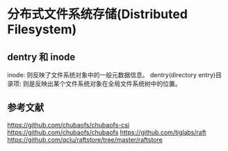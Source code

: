 

# 分布式文件系统存储(Distributed Filesystem)








## dentry 和 inode
inode: 则反映了文件系统对象中的一般元数据信息。
dentry(directory entry)目录项: 则是反映出某个文件系统对象在全局文件系统树中的位置。




## 参考文献
https://github.com/chubaofs/chubaofs-csi
https://github.com/chubaofs/chubaofs
https://github.com/tiglabs/raft
https://github.com/qclu/raftstore/tree/master/raftstore



